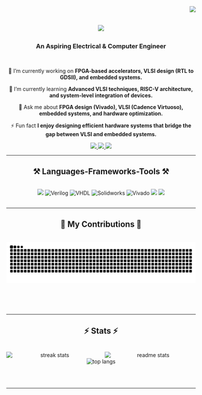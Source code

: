 <img align="right" src="https://visitor-badge.laobi.icu/badge?page_id=shreyaarokianathan.shreyaarokianathan" />

<h1 align="center">
    <img src="https://readme-typing-svg.herokuapp.com/?font=Righteous&size=35&center=true&vCenter=true&width=500&height=70&duration=4000&lines=Hi+There!+👋;+I'm+Shreya+Arokinathan!;"/>
</h1>

<h3 align="center">An Aspiring Electrical & Computer Engineer</h3>

<br/>

<div align="center">
 
 🔭 I’m currently working on **FPGA-based accelerators, VLSI design (RTL to GDSII), and embedded systems.**
 
 🌱 I’m currently learning **Advanced VLSI techniques, RISC-V architecture, and system-level integration of devices.**

💬 Ask me about **FPGA design (Vivado), VLSI (Cadence Virtuoso), embedded systems, and hardware optimization.**

⚡ Fun fact **I enjoy designing efficient hardware systems that bridge the gap between VLSI and embedded systems.**

 </div>
 
<div align="center"> 
  <a href="mailto:arokianathanshreya@gmail.com">
    <img src="https://img.shields.io/badge/Gmail-333333?style=for-the-badge&logo=gmail&logoColor=red" />
  </a>
  <a href="https://www.linkedin.com/in/shreya19990214/" target="_blank">
    <img src="https://img.shields.io/badge/LinkedIn-0077B5?style=for-the-badge&logo=linkedin&logoColor=white" target="_blank" />
  </a>
  <a href="https://shreyaarokianathan.github.io" target="_blank">
     <img src="https://img.shields.io/badge/Portfolio-FF5722?style=for-the-badge&logo=todoist&logoColor=white" target="_blank" />
  </a>
</div>

 <hr/>
 
<h2 align="center">⚒️ Languages-Frameworks-Tools ⚒️</h2>
<br/>

<div align="center">
    <img src="https://skillicons.dev/icons?i=python,c,cpp,matlab" />
    <img src="https://static-00.iconduck.com/assets.00/file-type-verilog-icon-1024x1024-1hv3ysgx.png" alt="Verilog" width="48" height="48" />
    <img src="https://avatars.githubusercontent.com/u/21169439?s=280&v=4" alt="VHDL" width="48" height="48" />
    <img src="https://img.icons8.com/?size=512&id=62397&format=png" alt="Solidworks" width="48" height="48" />
    <img src="https://dl.flathub.org/media/com/github/corna.Vivado/07ad2cd5a0a53383dce2081f799f9726/icons/128x128@2/com.github.corna.Vivado.png" alt="Vivado" width="48" height="48" />
    <img src="https://skillicons.dev/icons?i=github,docker,git" />
    <img src="https://skillicons.dev/icons?i=opencv,tensorflow,pytorch,linux,arduino,mysql,aws,firebase,vscode" />
    
<br>
</div>


<br/>
<hr/>

<div align="center">
  <h2>🐍 My Contributions 🐍</h2>
  <br>
  <img alt="snake eating my contributions" src="https://raw.githubusercontent.com/shreyaarokianathan/shreyaarokianathan/output/github-contribution-grid-snake.svg" />
  
  <br/><br/><br/>
</div>

<hr/>

<h2 align="center">⚡ Stats ⚡</h2>
<br>

<!-- Container for the stats section -->
<div align="center">
  <!-- First Row (Two images side by side) -->
  <div style="display: flex; justify-content: center; gap: 20px; width: 100%; max-width: 800px;">
    <img width="390" src="https://github-readme-streak-stats.herokuapp.com/?user=shreyaarokianathan&count_private=true&theme=react&border_radius=10" alt="streak stats"/>
    <img width="390" src="https://github-readme-stats.vercel.app/api?username=shreyaarokianathan&count_private=true&show_icons=true&theme=react&rank_icon=github&border_radius=10" alt="readme stats" />
  </div>

  <!-- Second Row (One image centered) -->
  <div style="text-align: center; width: 100%; max-width: 800px;">
    <img width="325" src="https://github-readme-stats.vercel.app/api/top-langs/?username=shreyaarokianathan&hide=HTML&langs_count=8&layout=compact&theme=react&border_radius=10&size_weight=0.5&count_weight=0.5&exclude_repo=github-readme-stats" alt="top langs" />
  </div>
</div>

<br/><br/>

<hr/>

<br/>

<br/>
